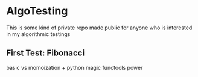 # AlgoTesting
 This is some kind of private repo made public for anyone who is interested in my algorithmic testings
 
## First Test: Fibonacci
 basic vs momoization + python magic functools power